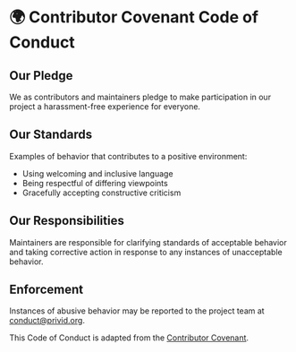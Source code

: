 # 🌍 Contributor Covenant Code of Conduct

## Our Pledge

We as contributors and maintainers pledge to make participation in our project a harassment-free experience for everyone.

## Our Standards

Examples of behavior that contributes to a positive environment:
- Using welcoming and inclusive language
- Being respectful of differing viewpoints
- Gracefully accepting constructive criticism

## Our Responsibilities

Maintainers are responsible for clarifying standards of acceptable behavior and taking corrective action in response to any instances of unacceptable behavior.

## Enforcement

Instances of abusive behavior may be reported to the project team at conduct@privid.org.

This Code of Conduct is adapted from the [Contributor Covenant](https://www.contributor-covenant.org/).

